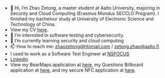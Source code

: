 - 👋 Hi, I’m Zhao Zetong, a master student at Aalto University, majoring in Security and Cloud Computing (Erasmus Mundus SECCLO Program). I finished my bachelour study at University of Electronic Science and Technology of China.
- View my CV [here](https://github.com/Agachily/Agachily/blob/master/Zetong-Zhao-CV.pdf).
- 👀 I’m interested in software testing and cybersecurity.
- 🌱 I’m currently learning security and cloud computing
- 📫 How to reach me: zhaozetong@htomail.com / zetong.zhao@aalto.fi
- I used to work as a Software Test Engineer at [NSFOCUS](https://nsfocusglobal.com/)
- [Linkedin](https://www.linkedin.com/in/zetong-zhao-3286b71b8/)
- View my BearMaps application at [here](https://github.com/Agachily/Bear-Maps), my Questions Billboard application at [here](https://github.com/Agachily/Web-Software-Development/tree/master/Project%202), and my secure NFC application at [here](https://github.com/Agachily/Network-Security-Project1).

<!---
Agachily/Agachily is a ✨ special ✨ repository because its `README.md` (this file) appears on your GitHub profile.
You can click the Preview link to take a look at your changes.
--->

